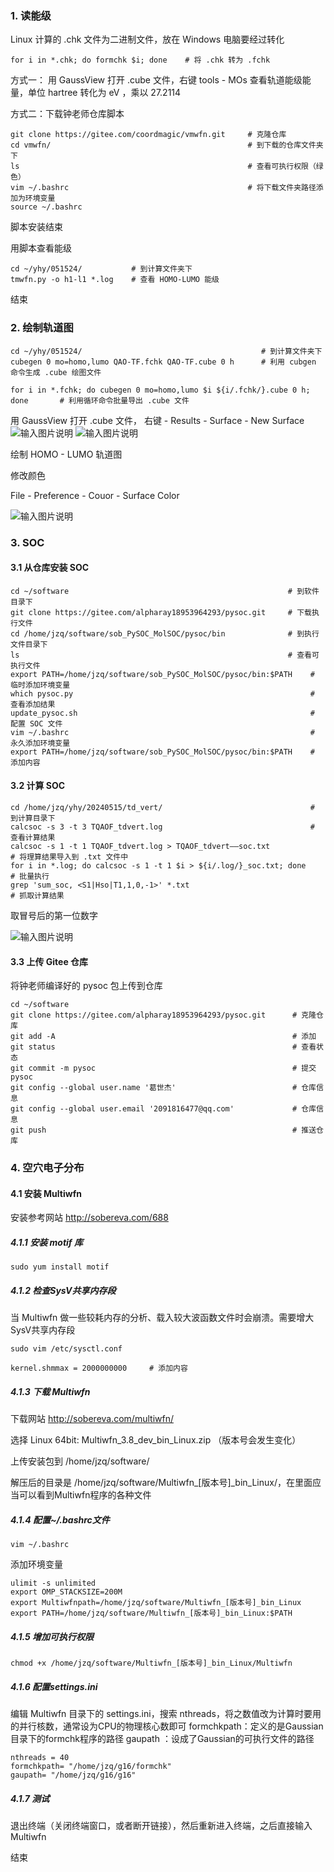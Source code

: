 ### 1. 读能级

Linux 计算的 .chk 文件为二进制文件，放在 Windows 电脑要经过转化
```
for i in *.chk; do formchk $i; done    # 将 .chk 转为 .fchk
```

方式一：
用 GaussView 打开 .cube 文件，右键 tools - MOs
查看轨道能级能量，单位 hartree
转化为 eV ，乘以 27.2114


方式二：下载钟老师仓库脚本

```
git clone https://gitee.com/coordmagic/vmwfn.git     # 克隆仓库
cd vmwfn/                                            # 到下载的仓库文件夹下
ls                                                   # 查看可执行权限（绿色）
vim ~/.bashrc                                        # 将下载文件夹路径添加为环境变量
source ~/.bashrc
```
脚本安装结束

用脚本查看能级
```
cd ~/yhy/051524/           # 到计算文件夹下
tmwfn.py -o h1-l1 *.log    # 查看 HOMO-LUMO 能级 
```
结束

### 2. 绘制轨道图


```
cd ~/yhy/051524/                                        # 到计算文件夹下
cubegen 0 mo=homo,lumo QAO-TF.fchk QAO-TF.cube 0 h      # 利用 cubgen 命令生成 .cube 绘图文件

for i in *.fchk; do cubegen 0 mo=homo,lumo $i ${i/.fchk/}.cube 0 h; done       # 利用循环命令批量导出 .cube 文件
```

用 GaussView 打开 .cube 文件，
右键 - Results - Surface - New Surface
![输入图片说明](img/%E5%BE%AE%E4%BF%A1%E6%88%AA%E5%9B%BE_2024051.png)
![输入图片说明](img/%E5%BE%AE%E4%BF%A1%E6%88%AA%E5%9B%BE_20.png)

绘制 HOMO - LUMO 轨道图

修改颜色

File - Preference - Couor - Surface Color

![输入图片说明](img/HOMOLUMO.png)

### 3.  SOC

#### 3.1 从仓库安装 SOC

```
cd ~/software                                                 # 到软件目录下
git clone https://gitee.com/alpharay18953964293/pysoc.git     # 下载执行文件
cd /home/jzq/software/sob_PySOC_MolSOC/pysoc/bin              # 到执行文件目录下
ls                                                            # 查看可执行文件
export PATH=/home/jzq/software/sob_PySOC_MolSOC/pysoc/bin:$PATH    # 临时添加环境变量
which pysoc.py                                                     # 查看添加结果
update_pysoc.sh                                                    # 配置 SOC 文件
vim ~/.bashrc                                                      # 永久添加环境变量
export PATH=/home/jzq/software/sob_PySOC_MolSOC/pysoc/bin:$PATH    # 添加内容
```
#### 3.2 计算 SOC

```
cd /home/jzq/yhy/20240515/td_vert/                                 # 到计算目录下
calcsoc -s 3 -t 3 TQAOF_tdvert.log                                 # 查看计算结果                    
calcsoc -s 1 -t 1 TQAOF_tdvert.log > TQAOF_tdvert——soc.txt              # 将理算结果导入到 .txt 文件中
for i in *.log; do calcsoc -s 1 -t 1 $i > ${i/.log/}_soc.txt; done      # 批量执行
grep 'sum_soc, <S1|Hso|T1,1,0,-1>' *.txt                                # 抓取计算结果
```
取冒号后的第一位数字

![输入图片说明](img/SOC_1.png)

#### 3.3 上传 Gitee 仓库

将钟老师编译好的 pysoc 包上传到仓库

```
cd ~/software                          
git clone https://gitee.com/alpharay18953964293/pysoc.git      # 克隆仓库
git add -A                                                     # 添加
git status                                                     # 查看状态
git commit -m pysoc                                            # 提交 pysoc 
git config --global user.name '葛世杰'                          # 仓库信息
git config --global user.email '2091816477@qq.com'             # 仓库信息 
git push                                                       # 推送仓库
```


### 4. 空穴电子分布

#### 4.1 安装 Multiwfn

安装参考网站 http://sobereva.com/688

##### 4.1.1 安装 motif 库


```
sudo yum install motif
```
##### 4.1.2 检查SysV共享内存段

当 Multiwfn 做一些较耗内存的分析、载入较大波函数文件时会崩溃。需要增大SysV共享内存段
```
sudo vim /etc/sysctl.conf

kernel.shmmax = 2000000000     # 添加内容
```
##### 4.1.3 下载 Multiwfn

下载网站 http://sobereva.com/multiwfn/

选择 Linux 64bit: Multiwfn_3.8_dev_bin_Linux.zip （版本号会发生变化）

上传安装包到  /home/jzq/software/

解压后的目录是 /home/jzq/software/Multiwfn_[版本号]_bin_Linux/，在里面应当可以看到Multiwfn程序的各种文件

##### 4.1.4 配置~/.bashrc文件


```
vim ~/.bashrc
```
添加环境变量
```
ulimit -s unlimited
export OMP_STACKSIZE=200M
export Multiwfnpath=/home/jzq/software/Multiwfn_[版本号]_bin_Linux
export PATH=/home/jzq/software/Multiwfn_[版本号]_bin_Linux:$PATH
```

##### 4.1.5 增加可执行权限


```
chmod +x /home/jzq/software/Multiwfn_[版本号]_bin_Linux/Multiwfn
```
##### 4.1.6 配置settings.ini

编辑 Multiwfn 目录下的 settings.ini，搜索 nthreads，将之数值改为计算时要用的并行核数，通常设为CPU的物理核心数即可
formchkpath：定义的是Gaussian目录下的formchk程序的路径
gaupath ：设成了Gaussian的可执行文件的路径
```
nthreads = 40
formchkpath= "/home/jzq/g16/formchk"
gaupath= "/home/jzq/g16/g16"
```
##### 4.1.7 测试

退出终端（关闭终端窗口，或者断开链接），然后重新进入终端，之后直接输入Multiwfn

结束